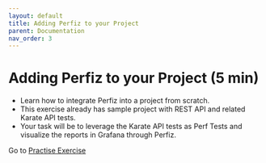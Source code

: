 ```yaml
---
layout: default
title: Adding Perfiz to your Project
parent: Documentation
nav_order: 3
---
```


# Adding Perfiz to your Project (5 min)

* Learn how to integrate Perfiz into a project from scratch.
* This exercise already has sample project with REST API and related Karate API tests.
* Your task will be to leverage the Karate API tests as Perf Tests and visualize the reports in Grafana through Perfiz.

Go to [Practise Exercise](https://github.com/znsio/perfiz-demo/tree/practise-exercise)